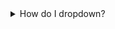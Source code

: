 <details>
<summary>How do I dropdown?</summary>
<br>
{
  "log": {
    "access": "",
    "error": "",
    "loglevel": "warning"
  },
  "inbounds": [
    {
      "tag": "socks",
      "port": 10808,
      "listen": "127.0.0.1",
      "protocol": "socks",
      "sniffing": {
        "enabled": true,
        "destOverride": [
          "http",
          "tls"
        ],
        "routeOnly": false
      },
      "settings": {
        "auth": "noauth",
        "udp": true,
        "allowTransparent": false
      }
    },
    {
      "tag": "http",
      "port": 10809,
      "listen": "127.0.0.1",
      "protocol": "http",
      "sniffing": {
        "enabled": true,
        "destOverride": [
          "http",
          "tls"
        ],
        "routeOnly": false
      },
      "settings": {
        "auth": "noauth",
        "udp": true,
        "allowTransparent": false
      }
    }
  ],
  "outbounds": [
    {
      "tag": "proxy",
      "protocol": "vless",
      "settings": {
        "vnext": [
          {
            "address": "104.20.76.156",
            "port": 443,
            "users": [
              {
                "id": "22222222222222222222",
                "alterId": 0,
                "email": "t@t.tt",
                "security": "auto",
                "encryption": "none",
                "flow": ""
              }
            ]
          }
        ]
      },
      "streamSettings": {
        "network": "ws",
        "security": "tls",
        "tlsSettings": {
          "allowInsecure": true,
          "serverName": "p2.IpCL.TOp",
          "alpn": [
            "h2",
            "http/1.1"
          ],
          "fingerprint": "chrome",
          "show": false
        },
        "wsSettings": {
          "path": "/NcnELaMKKFprtS7GqudEw78d",
          "headers": {
            "Host": "p2.IpCL.TOp"
          }
        },
        "sockopt": {
          "dialerProxy": "fragment",
          "tcpKeepAliveIdle": 100,
          "mark": 255
        }
      },
      "mux": {
        "enabled": false,
        "concurrency": -1
      }
    },
    {
      "tag": "fragment",
      "protocol": "freedom",
      "settings": {
        "fragment": {
          "packets": "tlshello",
          "length": "10-20",
          "interval": "10-20"
        }
      },
      "streamSettings": {
        "sockopt": {
          "TcpNoDelay": true,
          "tcpKeepAliveIdle": 100,
          "mark": 255
        }
      }
    },
    {
      "tag": "direct",
      "protocol": "freedom",
      "settings": {}
    },
    {
      "tag": "block",
      "protocol": "blackhole",
      "settings": {
        "response": {
          "type": "http"
        }
      }
    }
  ],
  "routing": {
    "domainStrategy": "AsIs",
    "rules": [
      {
        "type": "field",
        "inboundTag": [
          "api"
        ],
        "outboundTag": "api",
        "enabled": true
      },
      {
        "id": "5465425548310166497",
        "type": "field",
        "outboundTag": "direct",
        "domain": [
          "domain:ir",
          "geosite:cn"
        ],
        "enabled": true
      },
      {
        "id": "5425034033205580637",
        "type": "field",
        "outboundTag": "direct",
        "ip": [
          "geoip:private",
          "geoip:cn",
          "geoip:ir"
        ],
        "enabled": true
      },
      {
        "id": "5627785659655799759",
        "type": "field",
        "port": "0-65535",
        "outboundTag": "proxy",
        "enabled": true
      }
    ]
  }
}
</details>
